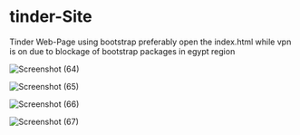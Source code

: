 # tinder-Site
Tinder Web-Page using bootstrap
preferably open the index.html while vpn is on due to blockage of bootstrap packages in egypt region


![Screenshot (64)](https://github.com/EizaldinTarik/tinder-Site/assets/62310240/749cc678-143d-4cf0-92be-b8f33348ce89)


![Screenshot (65)](https://github.com/EizaldinTarik/tinder-Site/assets/62310240/68f96c7a-c52d-4b40-a5b0-0ad3273b4a8f)


![Screenshot (66)](https://github.com/EizaldinTarik/tinder-Site/assets/62310240/aa193ad5-b669-44ae-bbc0-f79e0d54a0f4)


![Screenshot (67)](https://github.com/EizaldinTarik/tinder-Site/assets/62310240/fd36ea03-0218-4cfe-bfa1-9c82f9760821)
